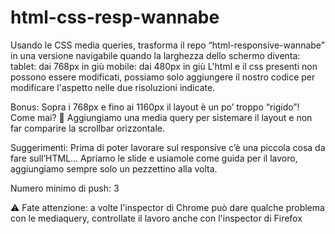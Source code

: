 html-css-resp-wannabe
===
Usando le CSS media queries, trasforma il repo “html-responsive-wannabe” in una versione navigabile quando la larghezza dello schermo diventa:
tablet: dai 768px in giù
mobile: dai 480px in giù
L'html e il css presenti non possono essere modificati, possiamo solo aggiungere il nostro codice per modificare l'aspetto nelle due risoluzioni indicate.

Bonus:
Sopra i 768px e fino ai 1160px il layout è un po’ troppo “rigido”! Come mai? 🤔
Aggiungiamo una media query per sistemare il layout e non far comparire la scrollbar orizzontale.

Suggerimenti:
Prima di poter lavorare sul responsive c’è una piccola cosa da fare sull’HTML…
Apriamo le slide e usiamole come guida per il lavoro, aggiungiamo sempre solo un pezzettino alla volta.

Numero minimo di push: 3

⚠️ Fate attenzione: a volte l'inspector di Chrome può dare qualche problema con le mediaquery, controllate il lavoro anche con l'inspector di Firefox